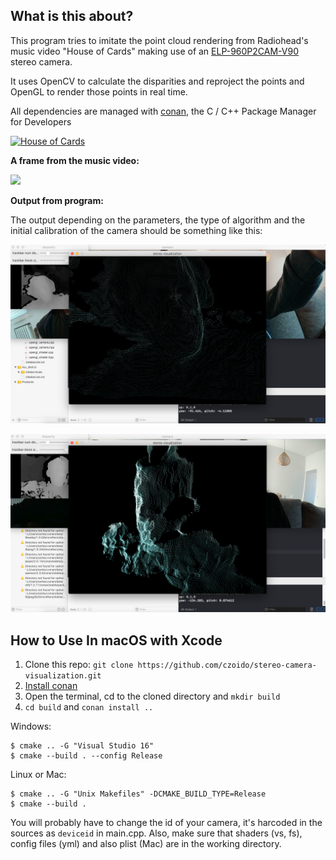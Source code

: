## What is this about?

This program tries to imitate the point cloud rendering from Radiohead's music video "House of Cards" making use of an [ELP-960P2CAM-V90](https://es.aliexpress.com/store/product/Synchronization-3D-USB-2-0-MJPEG-60fps-1-3MP-UVC-mini-webcam-Dual-lens-Stereo-usb/913995_32839879959.html?spm=a219c.search0104.3.2.3ea33574uW0AOJ&ws_ab_test=searchweb0_0,searchweb201602_1_10065_10068_10547_319_10891_317_10548_10696_453_10084_454_10083_10618_431_10307_10820_10301_10821_10303_537_536_10059_10884_10887_100031_321_322_10103-10891,searchweb201603_51,ppcSwitch_0&algo_expid=d877995b-846d-4787-af4a-a5f2a2510997-0&algo_pvid=d877995b-846d-4787-af4a-a5f2a2510997) stereo camera.

It uses OpenCV to calculate the disparities and reproject the points and OpenGL to render those points in real time.

All dependencies are managed with [conan](https://github.com/conan-io/conan), the C / C++ Package Manager for Developers

[![House of Cards](http://img.youtube.com/vi/8nTFjVm9sTQ/0.jpg)](https://www.youtube.com/watch?v=8nTFjVm9sTQ)

**A frame from the music video:**

<img src="http://img.youtube.com/vi/8nTFjVm9sTQ/2.jpg" width="480">

**Output from program:**

The output depending on the parameters, the type of algorithm and the initial calibration of the camera should be something like this:

![Point Cloud](https://raw.githubusercontent.com/czoido/stereo-camera-visualization/master/media/output-example.png)

![Point Cloud](https://raw.githubusercontent.com/czoido/stereo-camera-visualization/master/media/output-example-2.png)

## How to Use In macOS with Xcode

1. Clone this repo: `git clone https://github.com/czoido/stereo-camera-visualization.git`
2. [Install conan](https://docs.conan.io/en/latest/installation.html)
3. Open the terminal, cd to the cloned directory and  `mkdir build`
4. `cd build` and  `conan install ..`

Windows:
```
$ cmake .. -G "Visual Studio 16"
$ cmake --build . --config Release
```
Linux or Mac:
```
$ cmake .. -G "Unix Makefiles" -DCMAKE_BUILD_TYPE=Release
$ cmake --build .
```
You will probably have to change the id of your camera, it's harcoded in the sources as `deviceid` in main.cpp.
Also, make sure that shaders (vs, fs), config files (yml) and also plist (Mac) are in the working directory.
